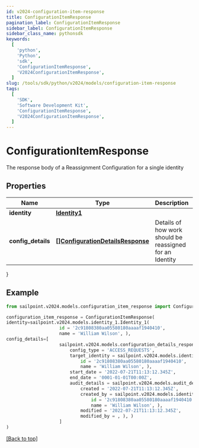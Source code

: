 ```yaml
---
id: v2024-configuration-item-response
title: ConfigurationItemResponse
pagination_label: ConfigurationItemResponse
sidebar_label: ConfigurationItemResponse
sidebar_class_name: pythonsdk
keywords:
  [
    'python',
    'Python',
    'sdk',
    'ConfigurationItemResponse',
    'V2024ConfigurationItemResponse',
  ]
slug: /tools/sdk/python/v2024/models/configuration-item-response
tags:
  [
    'SDK',
    'Software Development Kit',
    'ConfigurationItemResponse',
    'V2024ConfigurationItemResponse',
  ]
---
```


# ConfigurationItemResponse

The response body of a Reassignment Configuration for a single identity

## Properties

| Name | Type | Description | Notes |
| --- | --- | --- | --- |
| **identity** | [**Identity1**](identity1) |  | [optional] |
| **config_details** | [**[]ConfigurationDetailsResponse**](configuration-details-response) | Details of how work should be reassigned for an Identity | [optional] |

}

## Example

```python
from sailpoint.v2024.models.configuration_item_response import ConfigurationItemResponse

configuration_item_response = ConfigurationItemResponse(
identity=sailpoint.v2024.models.identity_1.Identity_1(
                    id = '2c91808380aa05580180aaaaf1940410',
                    name = 'William Wilson', ),
config_details=[
                    sailpoint.v2024.models.configuration_details_response.ConfigurationDetailsResponse(
                        config_type = 'ACCESS_REQUESTS',
                        target_identity = sailpoint.v2024.models.identity_1.Identity_1(
                            id = '2c91808380aa05580180aaaaf1940410',
                            name = 'William Wilson', ),
                        start_date = '2022-07-21T11:13:12.345Z',
                        end_date = '0001-01-01T00:00Z',
                        audit_details = sailpoint.v2024.models.audit_details.AuditDetails(
                            created = '2022-07-21T11:13:12.345Z',
                            created_by = sailpoint.v2024.models.identity_1.Identity_1(
                                id = '2c91808380aa05580180aaaaf1940410',
                                name = 'William Wilson', ),
                            modified = '2022-07-21T11:13:12.345Z',
                            modified_by = , ), )
                    ]
)

```

[[Back to top]](#)
